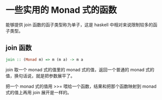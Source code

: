 # 一些实用的 Monad 式的函数

能够提供 join 函数的函子类型称为单子，这是 haskell 中相对来说限制较多的函子类型。


## join 函数

```haskell
join :: (Monad m) => m (m a) -> m a
```

join 取一个 monad 式的值里的 monad 式的值，返回一个普通的 monad 式的值，换句话说，就是把参数展平了。

把一个 monad 式的值用 >>= 喂给一个函数，结果和把那个函数映射到 monad 式的值上再用 join 展开是一样的。
